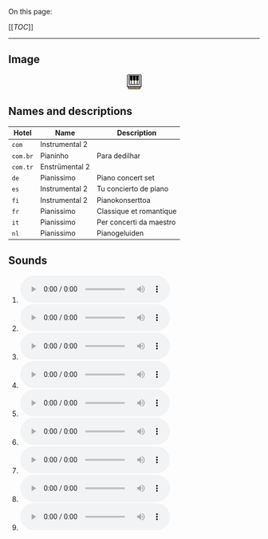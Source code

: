 On this page:

[[_TOC_]]

---

## Image

<div align="center">

![sound_set_32](../uploads/imgs/32.gif)

</div>

## Names and descriptions

| Hotel | Name | Description |
|-|-|-|
| `com` | Instrumental 2 |  |
| `com.br` | Pianinho | Para dedilhar |
| `com.tr` | Enstrümental 2 |  |
| `de` | Pianissimo | Piano concert set |
| `es` | Instrumental 2 | Tu concierto de piano |
| `fi` | Instrumental 2 | Pianokonserttoa |
| `fr` | Pianissimo | Classique et romantique |
| `it` | Pianissimo | Per concerti da maestro |
| `nl` | Pianissimo | Pianogeluiden |

## Sounds

1. ![Sample 280](../uploads/sounds/sound_machine_sample_280.mp3)
1. ![Sample 281](../uploads/sounds/sound_machine_sample_281.mp3)
1. ![Sample 282](../uploads/sounds/sound_machine_sample_282.mp3)
1. ![Sample 283](../uploads/sounds/sound_machine_sample_283.mp3)
1. ![Sample 284](../uploads/sounds/sound_machine_sample_284.mp3)
1. ![Sample 285](../uploads/sounds/sound_machine_sample_285.mp3)
1. ![Sample 286](../uploads/sounds/sound_machine_sample_286.mp3)
1. ![Sample 287](../uploads/sounds/sound_machine_sample_287.mp3)
1. ![Sample 288](../uploads/sounds/sound_machine_sample_288.mp3)